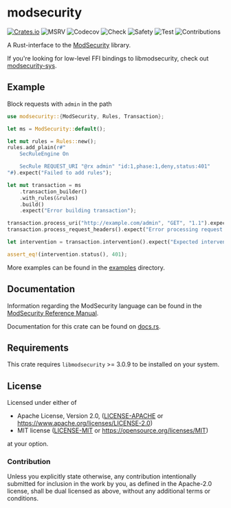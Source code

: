 # modsecurity

[![Crates.io](https://img.shields.io/crates/v/modsecurity.svg)](https://crates.io/crates/modsecurity) ![MSRV](https://img.shields.io/badge/msrv-1.58.1-orange) ![Codecov](https://codecov.io/gh/rkrishn7/rust-modsecurity/graph/badge.svg?token=CO5ZQ1UVYJ) ![Check](https://github.com/rkrishn7/rust-modsecurity/actions/workflows/check.yml/badge.svg) ![Safety](https://github.com/rkrishn7/rust-modsecurity/actions/workflows/safety.yml/badge.svg) ![Test](https://github.com/rkrishn7/rust-modsecurity/actions/workflows/test.yml/badge.svg) ![Contributions](https://img.shields.io/badge/contributions-welcome-green)


A Rust-interface to the [ModSecurity](https://github.com/owasp-modsecurity/ModSecurity/) library.

If you're looking for low-level FFI bindings to libmodsecurity, check out [modsecurity-sys](./modsecurity-sys/README.md).

## Example

Block requests with `admin` in the path

```rust
use modsecurity::{ModSecurity, Rules, Transaction};

let ms = ModSecurity::default();

let mut rules = Rules::new();
rules.add_plain(r#"
    SecRuleEngine On

    SecRule REQUEST_URI "@rx admin" "id:1,phase:1,deny,status:401"
"#).expect("Failed to add rules");

let mut transaction = ms
    .transaction_builder()
    .with_rules(&rules)
    .build()
    .expect("Error building transaction");

transaction.process_uri("http://example.com/admin", "GET", "1.1").expect("Error processing URI");
transaction.process_request_headers().expect("Error processing request headers");

let intervention = transaction.intervention().expect("Expected intervention");

assert_eq!(intervention.status(), 401);
```

More examples can be found in the [examples](./examples) directory.

## Documentation

Information regarding the ModSecurity language can be found in the [ModSecurity Reference Manual](https://github.com/owasp-modsecurity/ModSecurity/wiki/Reference-Manual-(v3.x)).

Documentation for this crate can be found on [docs.rs](https://docs.rs/modsecurity).

## Requirements

This crate requires `libmodsecurity` >= 3.0.9 to be installed on your system.

## License

Licensed under either of

* Apache License, Version 2.0, ([LICENSE-APACHE](LICENSE-APACHE) or https://www.apache.org/licenses/LICENSE-2.0)
* MIT license ([LICENSE-MIT](LICENSE-MIT) or https://opensource.org/licenses/MIT)

at your option.

### Contribution

Unless you explicitly state otherwise, any contribution intentionally
submitted for inclusion in the work by you, as defined in the Apache-2.0
license, shall be dual licensed as above, without any additional terms or
conditions.

